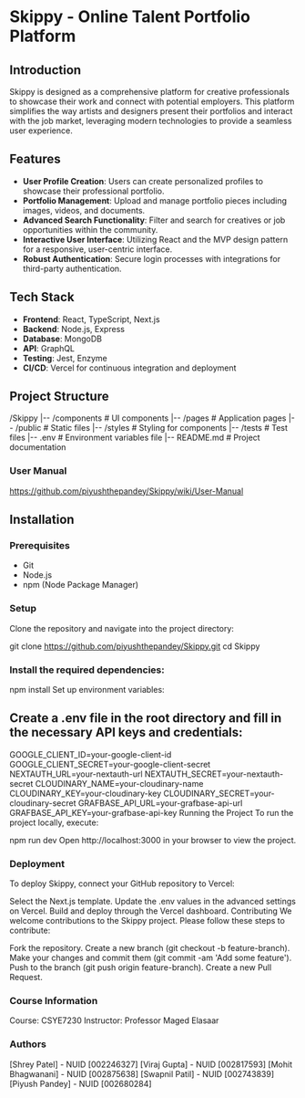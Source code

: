 # Skippy - Online Talent Portfolio Platform

## Introduction
Skippy is designed as a comprehensive platform for creative professionals to showcase their work and connect with potential employers. This platform simplifies the way artists and designers present their portfolios and interact with the job market, leveraging modern technologies to provide a seamless user experience.

## Features
- **User Profile Creation**: Users can create personalized profiles to showcase their professional portfolio.
- **Portfolio Management**: Upload and manage portfolio pieces including images, videos, and documents.
- **Advanced Search Functionality**: Filter and search for creatives or job opportunities within the community.
- **Interactive User Interface**: Utilizing React and the MVP design pattern for a responsive, user-centric interface.
- **Robust Authentication**: Secure login processes with integrations for third-party authentication.

## Tech Stack
- **Frontend**: React, TypeScript, Next.js
- **Backend**: Node.js, Express
- **Database**: MongoDB
- **API**: GraphQL
- **Testing**: Jest, Enzyme
- **CI/CD**: Vercel for continuous integration and deployment

## Project Structure
/Skippy
|-- /components # UI components
|-- /pages # Application pages
|-- /public # Static files
|-- /styles # Styling for components
|-- /tests # Test files
|-- .env # Environment variables file
|-- README.md # Project documentation

### User Manual 

https://github.com/piyushthepandey/Skippy/wiki/User-Manual

## Installation

### Prerequisites
- Git
- Node.js
- npm (Node Package Manager)

### Setup
Clone the repository and navigate into the project directory:

git clone https://github.com/piyushthepandey/Skippy.git
cd Skippy

### Install the required dependencies:

npm install
Set up environment variables:

## Create a .env file in the root directory and fill in the necessary API keys and credentials:


GOOGLE_CLIENT_ID=your-google-client-id
GOOGLE_CLIENT_SECRET=your-google-client-secret
NEXTAUTH_URL=your-nextauth-url
NEXTAUTH_SECRET=your-nextauth-secret
CLOUDINARY_NAME=your-cloudinary-name
CLOUDINARY_KEY=your-cloudinary-key
CLOUDINARY_SECRET=your-cloudinary-secret
GRAFBASE_API_URL=your-grafbase-api-url
GRAFBASE_API_KEY=your-grafbase-api-key
Running the Project
To run the project locally, execute:

npm run dev
Open http://localhost:3000 in your browser to view the project.

### Deployment
To deploy Skippy, connect your GitHub repository to Vercel:

Select the Next.js template.
Update the .env values in the advanced settings on Vercel.
Build and deploy through the Vercel dashboard.
Contributing
We welcome contributions to the Skippy project. Please follow these steps to contribute:

Fork the repository.
Create a new branch (git checkout -b feature-branch).
Make your changes and commit them (git commit -am 'Add some feature').
Push to the branch (git push origin feature-branch).
Create a new Pull Request.

### Course Information 
Course: CSYE7230
Instructor: Professor Maged Elasaar

### Authors 
[Shrey Patel] - NUID [002246327]
[Viraj Gupta] - NUID [002817593]
[Mohit Bhagwanani] - NUID [002875638]
[Swapnil Patil] - NUID [002743839]
[Piyush Pandey] - NUID [002680284]